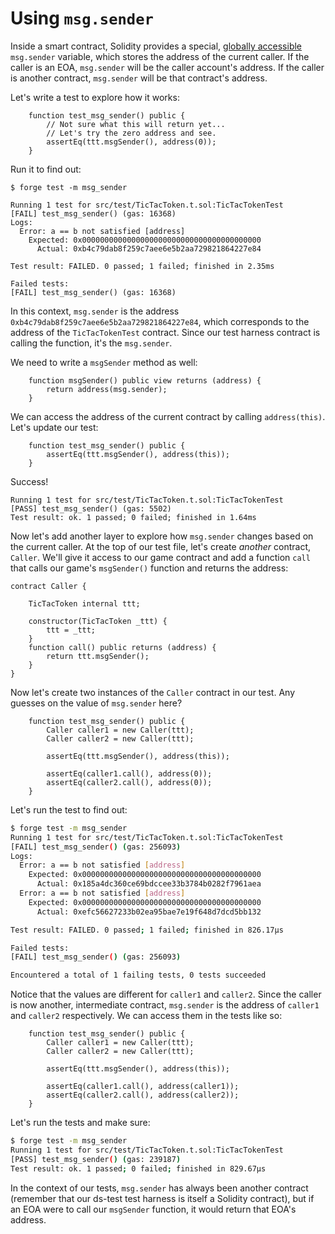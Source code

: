 # Using `msg.sender`

Inside a smart contract, Solidity provides a special, [globally accessible](https://docs.soliditylang.org/en/latest/units-and-global-variables.html#block-and-transaction-properties) `msg.sender` variable, which stores the address of the current caller. If the caller is an EOA, `msg.sender` will be the caller account's address. If the caller is another contract, `msg.sender` will be that contract's address.

Let's write a test to explore how it works:

```solidity
    function test_msg_sender() public {
        // Not sure what this will return yet...
        // Let's try the zero address and see.
        assertEq(ttt.msgSender(), address(0));
    }
```

Run it to find out:

```solidity
$ forge test -m msg_sender

Running 1 test for src/test/TicTacToken.t.sol:TicTacTokenTest
[FAIL] test_msg_sender() (gas: 16368)
Logs:
  Error: a == b not satisfied [address]
    Expected: 0x0000000000000000000000000000000000000000
      Actual: 0xb4c79dab8f259c7aee6e5b2aa729821864227e84

Test result: FAILED. 0 passed; 1 failed; finished in 2.35ms

Failed tests:
[FAIL] test_msg_sender() (gas: 16368)
```

In this context, `msg.sender` is the address `0xb4c79dab8f259c7aee6e5b2aa729821864227e84`, which corresponds to the address of the `TicTacTokenTest` contract. Since our test harness contract is calling the function, it's the `msg.sender`.

We need to write a `msgSender` method as well:
```solidity
    function msgSender() public view returns (address) {
        return address(msg.sender);
    }
```
We can access the address of the current contract by calling `address(this)`. Let's update our test:

```solidity
    function test_msg_sender() public {
        assertEq(ttt.msgSender(), address(this));
    }
```

Success!

```solidity
Running 1 test for src/test/TicTacToken.t.sol:TicTacTokenTest
[PASS] test_msg_sender() (gas: 5502)
Test result: ok. 1 passed; 0 failed; finished in 1.64ms
```

Now let's add another layer to explore how `msg.sender` changes based on the current caller. At the top of our test file, let's create _another_ contract, `Caller`. We'll give it access to our game contract and add a function `call` that calls our game's `msgSender()` function and returns the address:

```solidity
contract Caller {

    TicTacToken internal ttt;

    constructor(TicTacToken _ttt) {
        ttt = _ttt;
    }
    function call() public returns (address) {
        return ttt.msgSender();
    }
}
```

Now let's create two instances of the `Caller` contract in our test. Any guesses on the value of `msg.sender` here?

```solidity
    function test_msg_sender() public {
        Caller caller1 = new Caller(ttt);
        Caller caller2 = new Caller(ttt);

        assertEq(ttt.msgSender(), address(this));

        assertEq(caller1.call(), address(0));
        assertEq(caller2.call(), address(0));
    }
```

Let's run the test to find out:

```bash
$ forge test -m msg_sender
Running 1 test for src/test/TicTacToken.t.sol:TicTacTokenTest
[FAIL] test_msg_sender() (gas: 256093)
Logs:
  Error: a == b not satisfied [address]
    Expected: 0x0000000000000000000000000000000000000000
      Actual: 0x185a4dc360ce69bdccee33b3784b0282f7961aea
  Error: a == b not satisfied [address]
    Expected: 0x0000000000000000000000000000000000000000
      Actual: 0xefc56627233b02ea95bae7e19f648d7dcd5bb132

Test result: FAILED. 0 passed; 1 failed; finished in 826.17µs

Failed tests:
[FAIL] test_msg_sender() (gas: 256093)

Encountered a total of 1 failing tests, 0 tests succeeded
```

Notice that the values are different for `caller1` and `caller2`. Since the caller is now another, intermediate contract, `msg.sender` is the address of `caller1` and `caller2` respectively. We can access them in the tests like so:

```solidity
    function test_msg_sender() public {
        Caller caller1 = new Caller(ttt);
        Caller caller2 = new Caller(ttt);

        assertEq(ttt.msgSender(), address(this));

        assertEq(caller1.call(), address(caller1));
        assertEq(caller2.call(), address(caller2));
    }
```

Let's run the tests and make sure:

```bash
$ forge test -m msg_sender
Running 1 test for src/test/TicTacToken.t.sol:TicTacTokenTest
[PASS] test_msg_sender() (gas: 239187)
Test result: ok. 1 passed; 0 failed; finished in 829.67µs
```

In the context of our tests, `msg.sender` has always been another contract (remember that our ds-test test harness is itself a Solidity contract), but if an EOA were to call our `msgSender` function, it would return that EOA's address.
